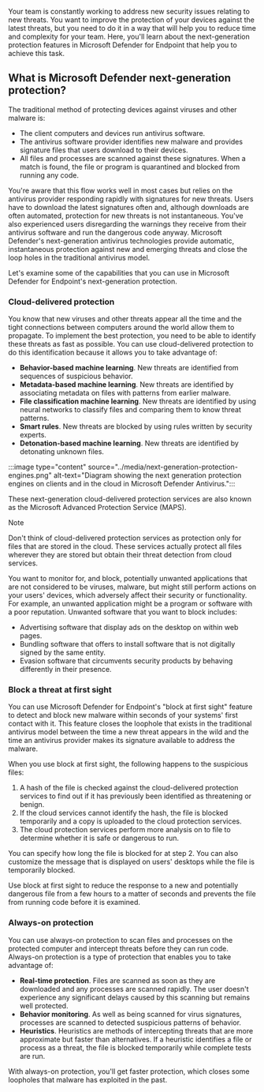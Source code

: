 Your team is constantly working to address new security issues relating to new threats. You want to improve the protection of your devices against the latest threats, but you need to do it in a way that will help you to reduce time and complexity for your team. Here, you'll learn about the next-generation protection features in Microsoft Defender for Endpoint that help you to achieve this task.

## What is Microsoft Defender next-generation protection?

The traditional method of protecting devices against viruses and other malware is:

- The client computers and devices run antivirus software.
- The antivirus software provider identifies new malware and provides signature files that users download to their devices.
- All files and processes are scanned against these signatures. When a match is found, the file or program is quarantined and blocked from running any code.

You're aware that this flow works well in most cases but relies on the antivirus provider responding rapidly with signatures for new threats. Users have to download the latest signatures often and, although downloads are often automated, protection for new threats is not instantaneous. You've also experienced users disregarding the warnings they receive from their antivirus software and run the dangerous code anyway.
Microsoft Defender's next-generation antivirus technologies provide automatic, instantaneous protection against new and emerging threats and close the loop holes in the traditional antivirus model.

Let's examine some of the capabilities that you can use in Microsoft Defender for Endpoint's next-generation protection.

### Cloud-delivered protection

You know that new viruses and other threats appear all the time and the tight connections between computers around the world allow them to propagate. To implement the best protection, you need to be able to identify these threats as fast as possible. You can use cloud-delivered protection to do this identification because it allows you to take advantage of:

- **Behavior-based machine learning**. New threats are identified from sequences of suspicious behavior.
- **Metadata-based machine learning**. New threats are identified by associating metadata on files with patterns from earlier malware.
- **File classification machine learning**. New threats are identified by using neural networks to classify files and comparing them to know threat patterns.
- **Smart rules**. New threats are blocked by using rules written by security experts.
- **Detonation-based machine learning**. New threats are identified by detonating unknown files.

:::image type="content" source="../media/next-generation-protection-engines.png" alt-text="Diagram showing the next generation protection engines on clients and in the cloud in Microsoft Defender Antivirus.":::

These next-generation cloud-delivered protection services are also known as the Microsoft Advanced Protection Service (MAPS).

> [!NOTE]
> Don't think of cloud-delivered protection services as protection only for files that are stored in the cloud. These services actually protect all files wherever they are stored but obtain their threat detection from cloud services.

You want to monitor for, and block, potentially unwanted applications that are not considered to be viruses, malware, but might still perform actions on your users' devices, which adversely affect their security or functionality. For example, an unwanted application might be a program or software with a poor reputation. Unwanted software that you want to block includes:

- Advertising software that display ads on the desktop on within web pages.
- Bundling software that offers to install software that is not digitally signed by the same entity.
- Evasion software that circumvents security products by behaving differently in their presence.

### Block a threat at first sight

You can use Microsoft Defender for Endpoint's "block at first sight" feature to detect and block new malware within seconds of your systems' first contact with it. This feature closes the loophole that exists in the traditional antivirus model between the time a new threat appears in the wild and the time an antivirus provider makes its signature available to address the malware.

When you use block at first sight, the following happens to the suspicious files:

1. A hash of the file is checked against the cloud-delivered protection services to find out if it has previously been identified as threatening or benign.
1. If the cloud services cannot identify the hash, the file is blocked temporarily and a copy is uploaded to the cloud protection services.
1. The cloud protection services perform more analysis on to file to determine whether it is safe or dangerous to run.

You can specify how long the file is blocked for at step 2. You can also customize the message that is displayed on users' desktops while the file is temporarily blocked.

Use block at first sight to reduce the response to a new and potentially dangerous file from a few hours to a matter of seconds and prevents the file from running code before it is examined.

### Always-on protection

You can use always-on protection to scan files and processes on the protected computer and intercept threats before they can run code. Always-on protection is a type of protection that enables you to take advantage of:

- **Real-time protection**. Files are scanned as soon as they are downloaded and any processes are scanned rapidly. The user doesn't experience any significant delays caused by this scanning but remains well protected.
- **Behavior monitoring**. As well as being scanned for virus signatures, processes are scanned to detected suspicious patterns of behavior.
- **Heuristics**. Heuristics are methods of intercepting threats that are more approximate but faster than alternatives. If a heuristic identifies a file or process as a threat, the file is blocked temporarily while complete tests are run.

With always-on protection, you'll get faster protection, which closes some loopholes that malware has exploited in the past.
